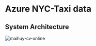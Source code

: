 # Azure NYC-Taxi data

## System Architecture
![maihuy-cv-online](https://github.com/maihuy-dataguy/Azure-NYC-Taxi-project/blob/main/pics/flow.png)
